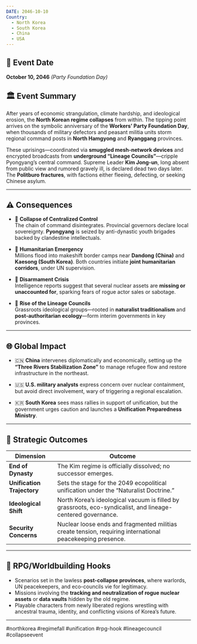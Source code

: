 ```yaml
---
DATE: 2046-10-10
Country:
  - North Korea
  - South Korea
  - China
  - USA
---
```

## 📅 Event Date  
**October 10, 2046** *(Party Foundation Day)*

## 🏛️ Event Summary

After years of economic strangulation, climate hardship, and ideological erosion, the **North Korean regime collapses** from within. The tipping point arrives on the symbolic anniversary of the **Workers’ Party Foundation Day**, when thousands of military defectors and peasant militia units storm regional command posts in **North Hamgyong** and **Ryanggang** provinces.

These uprisings—coordinated via **smuggled mesh-network devices** and encrypted broadcasts from **underground “Lineage Councils”**—cripple Pyongyang’s central command. Supreme Leader **Kim Jong-un**, long absent from public view and rumored gravely ill, is declared dead two days later. The **Politburo fractures**, with factions either fleeing, defecting, or seeking Chinese asylum.

---

## ⚠️ Consequences

- 🧱 **Collapse of Centralized Control**  
  The chain of command disintegrates. Provincial governors declare local sovereignty. **Pyongyang** is seized by anti-dynastic youth brigades backed by clandestine intellectuals.

- 🧭 **Humanitarian Emergency**  
  Millions flood into makeshift border camps near **Dandong (China)** and **Kaesong (South Korea)**. Both countries initiate **joint humanitarian corridors**, under UN supervision.

- 🧨 **Disarmament Crisis**  
  Intelligence reports suggest that several nuclear assets are **missing or unaccounted for**, sparking fears of rogue actor sales or sabotage.

- 🧬 **Rise of the Lineage Councils**  
  Grassroots ideological groups—rooted in **naturalist traditionalism** and **post-authoritarian ecology**—form interim governments in key provinces.

---

## 🌐 Global Impact

- 🇨🇳 **China** intervenes diplomatically and economically, setting up the **“Three Rivers Stabilization Zone”** to manage refugee flow and restore infrastructure in the northeast.

- 🇺🇸 **U.S. military analysts** express concern over nuclear containment, but avoid direct involvement, wary of triggering a regional escalation.

- 🇰🇷 **South Korea** sees mass rallies in support of unification, but the government urges caution and launches a **Unification Preparedness Ministry**.

---

## 🧭 Strategic Outcomes

| Dimension        | Outcome |
|------------------|---------|
| **End of Dynasty** | The Kim regime is officially dissolved; no successor emerges. |
| **Unification Trajectory** | Sets the stage for the 2049 ecopolitical unification under the “Naturalist Doctrine.” |
| **Ideological Shift** | North Korea’s ideological vacuum is filled by grassroots, eco-syndicalist, and lineage-centered governance. |
| **Security Concerns** | Nuclear loose ends and fragmented militias create tension, requiring international peacekeeping presence. |

---

## 📌 RPG/Worldbuilding Hooks

- Scenarios set in the lawless **post-collapse provinces**, where warlords, UN peacekeepers, and eco-councils vie for legitimacy.
- Missions involving the **tracking and neutralization of rogue nuclear assets** or **data vaults** hidden by the old regime.
- Playable characters from newly liberated regions wrestling with ancestral trauma, identity, and conflicting visions of Korea’s future.

---

#northkorea #regimefall #unification #rpg-hook #lineagecouncil #collapseevent
